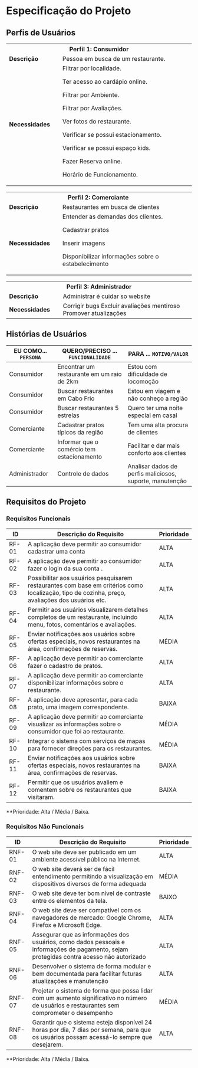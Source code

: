 # Especificação do Projeto

## Perfis de Usuários
<table>
<tbody>
<tr>
<th colspan="2">Perfil 1: Consumidor </th>
</tr>
<tr>
<td width="150px"><b>Descrição</b></td>
<td width="600px">
Pessoa em busca de um restaurante. 
</td>
</tr>
<tr>
<td><b>Necessidades</b></td>
<td>
Filtrar por localidade. 

Ter acesso ao cardápio online. 

Filtrar por Ambiente. 

Filtrar por Avaliações. 

Ver fotos do restaurante. 

Verificar se possui estacionamento. 

Verificar se possui espaço kids. 

Fazer Reserva online. 

Horário de Funcionamento. 
</td>
</tr>
</tbody>
</table>

<table>
<tbody>
<tr>
<th colspan="2">Perfil 2: Comerciante  </th>
</tr>
<tr>
<td width="150px"><b>Descrição</b></td>
<td width="600px">
Restaurantes em busca de clientes 
</td>
</tr>
<tr>
<td><b>Necessidades</b></td>
<td>
Entender as demandas dos clientes. 

Cadastrar pratos  

Inserir imagens  

Disponibilizar informações sobre o estabelecimento  
</td>
</tr>
</tbody>
</table>

<table>
<tbody>
<tr>
<th colspan="3">Perfil 3: Administrador   </th>
</tr>
<tr>
<td width="150px"><b>Descrição</b></td>
<td width="600px">
Administrar é cuidar so website
</td>
</tr>
<tr>
<td><b>Necessidades</b></td>
<td>
Corrigir bugs  
Excluir avaliações mentiroso
Promover atualizações
</td>
</tr>
</tbody>
</table>



## Histórias de Usuários
|EU COMO... `PERSONA`| QUERO/PRECISO ... `FUNCIONALIDADE`                                             |PARA ... `MOTIVO/VALOR`                 |
|--------------------|--------------------------------------------------------------------------------|----------------------------------------|
|Consumidor  | Encontrar um restaurante em um raio de 2km  | Estou com dificuldade de locomoção   |
|Consumidor  | Buscar restaurantes em Cabo Frio   | Estou em viagem e não conheço a região   |
|Consumidor |Buscar restaurantes 5 estrelas   | Quero ter uma noite especial em casal    |
|Comerciante | Cadastrar pratos típicos da região    | Tem uma alta procura de clientes   |
|Comerciante | Informar que o comércio tem estacionamento  | Facilitar e dar mais conforto aos clientes |
|Administrador   |Controle de dados   | Analisar dados de perfis maliciosos, suporte, manutenção  |


## Requisitos do Projeto

### Requisitos Funcionais

|ID    | Descrição do Requisito  | Prioridade |
|------|-----------------------------------------|----|
|RF-01| A aplicação deve permitir ao consumidor cadastrar uma conta  | ALTA | 
|RF-02| A aplicação deve permitir ao consumidor fazer o login da sua conta .   | ALTA | 
|RF-03| Possibilitar aos usuários pesquisarem restaurantes com base em critérios como localização, tipo de cozinha, preço, avaliações dos usuários etc.     | ALTA |
|RF-04| Permitir aos usuários visualizarem detalhes completos de um restaurante, incluindo menu, fotos, comentários e avaliações.    | ALTA |
|RF-05|Enviar notificações aos usuários sobre ofertas especiais, novos restaurantes na área, confirmações de reservas.   | MÉDIA   |
|RF-06|A aplicação deve permitir ao comerciante fazer o cadastro de pratos.    | ALTA  |
|RF-07| A aplicação deve permitir ao comerciante disponibilizar informações sobre o restaurante.    | ALTA |
|RF-08|   A aplicação deve apresentar, para cada prato, uma imagem correspondente.   | BAIXA |
|RF-09| A aplicação deve permitir ao comerciante visualizar as informações sobre o consumidor que foi ao restaurante.   | MÉDIA |
|RF-10| Integrar o sistema com serviços de mapas para fornecer direções para os restaurantes.   | MÉDIA  |
|RF-11| Enviar notificações aos usuários sobre ofertas especiais, novos restaurantes na área, confirmações de reservas.   | BAIXA |
|RF-12| Permitir que os usuários avaliem e comentem sobre os restaurantes que visitaram.   | BAIXA |

**Prioridade: Alta / Média / Baixa.  

### Requisitos Não Funcionais

|ID     | Descrição do Requisito  |Prioridade |
|-------|-------------------------|----|
|RNF-01| O web site deve ser publicado em um ambiente acessível público na Internet.   | ALTA | 
|RNF-02| O web site deverá ser de fácil entendimento permitindo a visualização em dispositivos diversos de forma adequada  | MÉDIA | 
|RNF-03| O web site deve ter bom nível de contraste entre os elementos da tela.    | BAIXO | 
|RNF-04| O web site deve ser compatível com os navegadores de mercado: Google Chrome, Firefox e Microsoft Edge.   | ALTA | 
|RNF-05| Assegurar que as informações dos usuários, como dados pessoais e informações de pagamento, sejam protegidas contra acesso não autorizado   | ALTA | 
|RNF-06| Desenvolver o sistema de forma modular e bem documentada para facilitar futuras atualizações e manutenção | ALTA | 
|RNF-07| Projetar o sistema de forma que possa lidar com um aumento significativo no número de usuários e restaurantes sem comprometer o desempenho   | MÉDIA | 
|RNF-08| Garantir que o sistema esteja disponível 24 horas por dia, 7 dias por semana, para que os usuários possam acessá-lo sempre que desejarem.  | ALTA |


**Prioridade: Alta / Média / Baixa.
